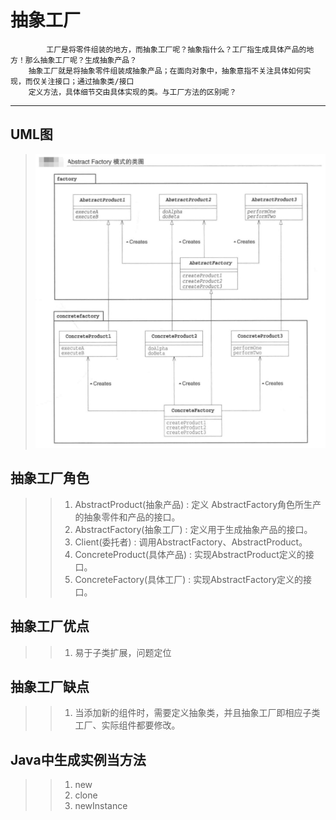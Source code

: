 # 抽象工厂
            工厂是将零件组装的地方，而抽象工厂呢？抽象指什么？工厂指生成具体产品的地方！那么抽象工厂呢？生成抽象产品？
        抽象工厂就是将抽象零件组装成抽象产品；在面向对象中，抽象意指不关注具体如何实现，而仅关注接口；通过抽象类/接口
        定义方法，具体细节交由具体实现的类。与工厂方法的区别呢？
------------------------------------------------------------------------------------------------------

## UML图
>   ![AbstractFactory](https://github.com/yueraiyu/JavaDesignPattern/blob/master/src/com/yeay/design/abstractfactory/abstract_factory.jpg)  
   

## 抽象工厂角色

>>  1. AbstractProduct(抽象产品) : 定义 AbstractFactory角色所生产的抽象零件和产品的接口。
>>  2. AbstractFactory(抽象工厂) : 定义用于生成抽象产品的接口。
>>  3. Client(委托者) : 调用AbstractFactory、AbstractProduct。
>>  4. ConcreteProduct(具体产品) : 实现AbstractProduct定义的接口。
>>  5. ConcreteFactory(具体工厂) : 实现AbstractFactory定义的接口。

## 抽象工厂优点

>> 1. 易于子类扩展，问题定位

## 抽象工厂缺点

>> 1. 当添加新的组件时，需要定义抽象类，并且抽象工厂即相应子类工厂、实际组件都要修改。

## Java中生成实例当方法

>> 1. new
>> 2. clone
>> 3. newInstance


